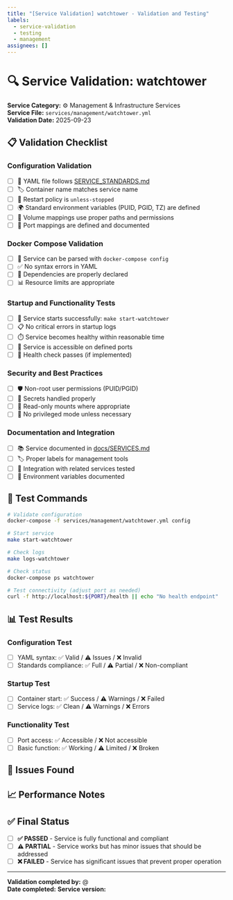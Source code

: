 ```yaml
---
title: "[Service Validation] watchtower - Validation and Testing"
labels: 
  - service-validation
  - testing
  - management
assignees: []
---
```


# 🔍 Service Validation: watchtower

**Service Category:** ⚙️ Management & Infrastructure Services  
**Service File:** `services/management/watchtower.yml`  
**Validation Date:** 2025-09-23

## 📋 Validation Checklist

### Configuration Validation
- [ ] 📄 YAML file follows [SERVICE_STANDARDS.md](../docs/SERVICE_STANDARDS.md)
- [ ] 🏷️ Container name matches service name
- [ ] 🔄 Restart policy is `unless-stopped`
- [ ] 🌍 Standard environment variables (PUID, PGID, TZ) are defined
- [ ] 📂 Volume mappings use proper paths and permissions
- [ ] 🔌 Port mappings are defined and documented

### Docker Compose Validation  
- [ ] 🐳 Service can be parsed with `docker-compose config`
- [ ] ✅ No syntax errors in YAML
- [ ] 🔗 Dependencies are properly declared
- [ ] 📊 Resource limits are appropriate

### Startup and Functionality Tests
- [ ] 🚀 Service starts successfully: `make start-watchtower`
- [ ] 📋 No critical errors in startup logs
- [ ] ⏱️ Service becomes healthy within reasonable time
- [ ] 🔌 Service is accessible on defined ports
- [ ] 🏥 Health check passes (if implemented)

### Security and Best Practices
- [ ] 🛡️ Non-root user permissions (PUID/PGID)
- [ ] 🔐 Secrets handled properly
- [ ] 📁 Read-only mounts where appropriate
- [ ] 🚫 No privileged mode unless necessary

### Documentation and Integration
- [ ] 📚 Service documented in [docs/SERVICES.md](../docs/SERVICES.md)
- [ ] 🏷️ Proper labels for management tools
- [ ] 🔄 Integration with related services tested
- [ ] 📖 Environment variables documented

## 🧪 Test Commands

```bash
# Validate configuration
docker-compose -f services/management/watchtower.yml config

# Start service
make start-watchtower

# Check logs
make logs-watchtower

# Check status
docker-compose ps watchtower

# Test connectivity (adjust port as needed)
curl -f http://localhost:${PORT}/health || echo "No health endpoint"
```

## 📊 Test Results

### Configuration Test
- [ ] YAML syntax: ✅ Valid / ⚠️ Issues / ❌ Invalid
- [ ] Standards compliance: ✅ Full / ⚠️ Partial / ❌ Non-compliant

### Startup Test  
- [ ] Container start: ✅ Success / ⚠️ Warnings / ❌ Failed
- [ ] Service logs: ✅ Clean / ⚠️ Warnings / ❌ Errors

### Functionality Test
- [ ] Port access: ✅ Accessible / ❌ Not accessible  
- [ ] Basic function: ✅ Working / ⚠️ Limited / ❌ Broken

## 📝 Issues Found

<!-- List any issues discovered during validation -->

## 📈 Performance Notes

<!-- Note any performance observations -->

## ✅ Final Status

- [ ] **✅ PASSED** - Service is fully functional and compliant
- [ ] **⚠️ PARTIAL** - Service works but has minor issues that should be addressed
- [ ] **❌ FAILED** - Service has significant issues that prevent proper operation

---

**Validation completed by:** @  
**Date completed:** 
**Service version:** <!-- Container image version tested -->

